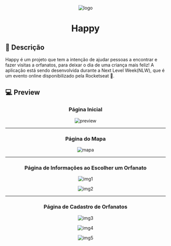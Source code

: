 <p align="center"><img src="https://user-images.githubusercontent.com/48254551/96060403-c638db00-0e66-11eb-999c-edc9a172251d.png" title="logo"/></p>
<h1 align="center">Happy </h1>

## :speech_balloon: Descrição
Happy é um projeto que tem a intenção de ajudar pessoas a encontrar e fazer visitas a orfanatos, para deixar o dia de uma criança mais feliz! 
A aplicação está sendo desenvolvida durante a Next Level Week(NLW), que é um evento online disponibilizado pela Rocketseat 🚀.

## 💻 Preview
<h3 align="center">Página Inicial</h3>
<p align="center"><img src="https://user-images.githubusercontent.com/48254551/96062667-9f7da300-0e6c-11eb-9ce0-4bdc70013aeb.png" title="preview"/></p>

<hr/>

<h3 align="center">Página do Mapa</h3>
<p align="center"><img src="https://user-images.githubusercontent.com/48254551/96311853-c52bb900-0fe0-11eb-9472-82571be95b68.png" title="mapa"/></p>

<hr/>

<h3 align="center">Página de Informações ao Escolher um Orfanato</h3>
<p align="center"><img src="https://user-images.githubusercontent.com/48254551/96325455-2b730480-0ffe-11eb-85b8-69a7f135c974.png" title="img1"/></p>
<p align="center"><img src="https://user-images.githubusercontent.com/48254551/96312030-26538c80-0fe1-11eb-83aa-9914b9f16f02.png" title="img2"/></p>

<hr/>

<h3 align="center">Página de Cadastro de Orfanatos</h3>
<p align="center"><img src="https://user-images.githubusercontent.com/48254551/96312600-4d5e8e00-0fe2-11eb-947f-2561400f587d.png" title="img3"/></p>
<p align="center"><img src="https://user-images.githubusercontent.com/48254551/96312491-1d16ef80-0fe2-11eb-81bd-adc7a7b23da4.png" title="img4"/></p>
<p align="center"><img src="https://user-images.githubusercontent.com/48254551/96312353-ca3d3800-0fe1-11eb-88d1-7790c9051c9e.png" title="img5"/></p>
